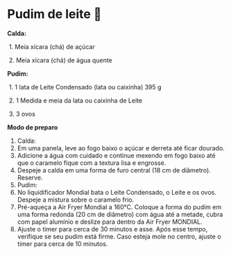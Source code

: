 # Pudim de leite :milk_glass:

**Calda:**

​	1. Meia xícara (chá) de açúcar

​	2. Meia xícara (chá) de água quente

**Pudim:**

​	1. 1 lata de Leite Condensado (lata ou caixinha) 395 g

​	2. 1 Medida e meia da lata ou caixinha de Leite

​	3. 3 ovos

**Modo de preparo**

1. Calda:
2. Em uma panela, leve ao fogo baixo o açúcar e derreta até ficar dourado.
3. Adicione a água com cuidado e continue mexendo em fogo baixo até que o caramelo fique com a textura lisa e engrosse.
4. Despeje a calda em uma forma de furo central (18 cm de diâmetro). Reserve.
5. Pudim:
6. No liquidificador Mondial bata o Leite Condensado, o Leite e os ovos. Despeje a mistura sobre o caramelo frio.
7. Pré-aqueça a Air Fryer Mondial a 160°C. Coloque a forma do pudim em uma forma redonda (20 cm de diâmetro) com água até a metade, cubra com papel alumínio e deslize para dentro da Air Fryer MONDIAL.
8. Ajuste o timer para cerca de 30 minutos e asse. Após esse tempo, verifique se seu pudim está firme. Caso esteja mole no centro, ajuste o timer para cerca de 10 minutos.